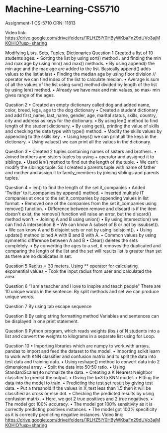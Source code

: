 # Machine-Learning-CS5710
Assignment-1
CS-5710
CRN: 11813

Video link: https://drive.google.com/drive/folders/1RLHZ5lY0HByWKbaFn29dUVo3ajMKOHIO?usp=sharing

Modifying Lists, Sets, Tuples, Dictionaries
Question 1
Created a list of 10 students ages.
• Sorting the list by using sort() method .
and finding the min and max age by using min() and max() methods.
• By using append() the min age and the max age are added to the list. Basically append() adds values to the list at last
• Finding the median age by using floor division // operator we can find index of the list to calculate median.
• Average is sum of all the values of the list using sum() method divided by length of the list by using len() method.
• Already we have max and min values, so max- min gives range of the ages.

Question 2
• Created an empty dictionary called dog and added name, color, breed, legs, age to the dog dictionary
• Created a student dictionary and add first_name, last_name, gender, age, marital status, skills, country, city and address as keys for the dictionary.
• By using len() method to find length of the student dictionary.
• By using get(), printing the value of skills and checking the data type with type() method.
• Modify the skills values by appending to the skills key .
• Using keys() we can print all the keys in the dictionary.
• Using values() we can print all the values in the dictionary.

Question 3
• Created 2 tuples containing names of sisters and brothers.
• Joined brothers and sisters tuples by using + operator and assigned it to siblings.
• Used len() method to find out the length of the tuple.
• We can’t modify the siblings tuple. So I created a parents tuple with name of father and mother and assign it to family_members by joining siblings and parents tuples.

Question 4
• len() to find the length of the set it_companies
• Added 'Twitter' to it_companies by append() method.
• Inserted multiple IT companies at once to the set it_companies by appending values in list format.
• Removed one of the companies from the set it_companies using remove() function.
• Difference between remove and discard is if the item doesn't exist, the remove() function will raise an error, but the discard() method won't.
• Joining A and B using union()
• By using intersection() we can find A intersection B
• We can know A subset of B or not by issubset().
• We can know A and B disjoint sets or not by using isdisjoint().
• Using update() method joined A with B and B with A.
• Common values by using symmetric difference between A and B
• Clear() deletes the sets completely.
• By converting the ages to a set, it removes the duplicated and comparing the length of the list and the set will results list is greater than set as there are no duplicates in set.

Question 5
Radius = 30 meters.
Using ** operator for calculating exponential values
• Took the input radius from user and calculated the area.

Question 6
“I am a teacher and I love to inspire and teach people”
There are 10 unique words in the sentence.
By split methods and set we can produce unique words.

Question 7
By using tab escape sequence

Question 8
By using string formatting method
Variables and sentences can be displayed in one print statement.

Question 9
Python program, which reads weights (lbs.) of N students into a list and convert the weights to kilograms in a separate list using for Loop.

Question 10
• Importing libraries which are numpy to work with arrays, pandas to import and feed the dataset to the model.
• Importing scikit learn to work with KNN classifier and confusion matrix and to split the data into test data and training data.
• Using reshape() method to convert data into 2 dimensional array.
• Split the data into 50:50 ratio.
• Using StandardScaler()to normalize the data.
• Creating a K Nearest Neighbor classifier to predict the output.
• Giving the k=3 to KNN model.
• Fitting the data into the model to train.
• Predicting the test set result by giving test data.
• Put a threshold if the values in X_test less than 1.5 then it will be classified as cross or else dot.
• Checking the predicted results by using confusion matrix.
• Here, we got 2 true positives and 2 true negatives.
• The model got 100% accuracy.
• The model got 100% sensitivity as it is correctly predicting positives instances.
• The model got 100% specificity as it is correctly predicting negative instances.
Video link: https://drive.google.com/drive/folders/1RLHZ5lY0HByWKbaFn29dUVo3ajMKOHIO?usp=sharing
